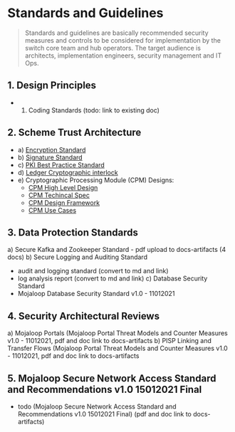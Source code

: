 # Standards and Guidelines 

> Standards and guidelines are basically recommended security measures and controls to be considered for implementation by the switch core team and hub operators. The target audience is architects, implementation engineers, security management and IT Ops.

## 1. Design Principles
- 1. Coding Standards (todo: link to existing doc)

## 2. Scheme Trust Architecture 
- a) [Encryption Standard](https://docs.mojaloop.io/mojaloop-specification/documents/Encryption.html)
- b) [Signature Standard](https://docs.mojaloop.io/mojaloop-specification/documents/Signature.html)
- c) [PKI Best Practice Standard](https://docs.mojaloop.io/mojaloop-specification/documents/PKI%20Best%20Practices.html)
- d) [Ledger Cryptographic interlock](https://docs.mojaloop.io/mojaloop-specification/documents/API%20Definition%20v1.0.html#4-interledger-protocol)
- e) Cryptographic Processing Module (CPM) Designs:
    - [CPM High Level Design](https://github.com/mojaloop/documentation-artifacts/blob/master/reference/cpm_high_level_design_v1.0.pdf)
    - [CPM Techincal Spec](https://github.com/mojaloop/documentation-artifacts/blob/master/reference/cpm_design_technical_spec_v1.0.pdf)
    - [CPM Design Framework](https://github.com/mojaloop/documentation-artifacts/blob/master/reference/cpm_design_framework_v1.0.pdf)
    - [CPM Use Cases](https://github.com/mojaloop/documentation-artifacts/blob/master/reference/cpm_design_use_cases_v1.0.pdf)

## 3. Data Protection Standards
a)	Secure Kafka and Zookeeper Standard - pdf upload to docs-artifacts (4 docs)
b)	Secure Logging and Auditing Standard
  - audit and logging standard (convert to md and link)
  - log analysis report (convert to md and link)
c) Database Security Standard
  - Mojaloop Database Security Standard v1.0 - 11012021
## 4. Security Architectural Reviews
a)	Mojaloop Portals (Mojaloop Portal Threat Models and Counter Measures v1.0 - 11012021, pdf and doc link to docs-artifacts
b)	PISP Linking and Transfer Flows  (Mojaloop Portal Threat Models and Counter Measures v1.0 - 11012021, pdf and doc link to docs-artifacts

## 5. Mojaloop Secure Network Access Standard and Recommendations v1.0 15012021 Final
- todo (Mojaloop Secure Network Access Standard and Recommendations v1.0 15012021 Final) (pdf and doc link to docs-artifacts)

